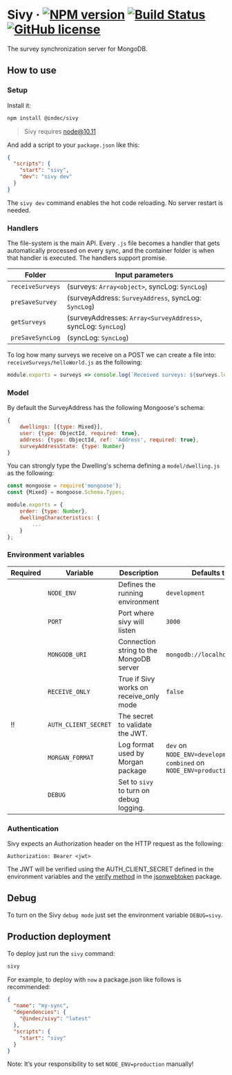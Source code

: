 # Sivy  &middot; [![NPM version](https://img.shields.io/npm/v/@indec/sivy.svg)](https://www.npmjs.com/package/@indec/sivy) [![Build Status](https://travis-ci.org/indec-it/sivy.svg?branch=master)](https://travis-ci.org/indec-it/sivy) [![GitHub license](https://img.shields.io/badge/license-MIT-blue.svg)](https://github.com/indec-it/sivy/blob/master/LICENSE)

The survey synchronization server for MongoDB.

## How to use

### Setup

Install it:

```bash
npm install @indec/sivy
```

> Sivy requires node@10.11

And add a script to your `package.json` like this:

```json
{
  "scripts": {
    "start": "sivy",
    "dev": "sivy dev"
  }
}
```

The `sivy dev` command enables the hot code reloading. No server restart is needed.

### Handlers

The file-system is the main API. Every `.js` file becomes a handler that gets automatically processed on every sync, and the container folder is when that handler is executed. The handlers support promise.

| Folder           | Input parameters                                               |
|------------------|----------------------------------------------------------------|
| `receiveSurveys` | (surveys: `Array<object>`, syncLog: `SyncLog`)                 |
| `preSaveSurvey`  | (surveyAddress: `SurveyAddress`, syncLog: `SyncLog`)           |
| `getSurveys`     | (surveyAddresses: `Array<SurveyAddress>`, syncLog: `SyncLog`)  |
| `preSaveSyncLog` | (syncLog: `SyncLog`)                                           |

To log how many surveys we receive on a POST we can create a file into: `receiveSurveys/helloWorld.js` as the following:

```js
module.exports = surveys => console.log(`Received surveys: ${surveys.length}`);
```

### Model

By default the SurveyAddress has the following Mongoose's schema:

```js
{
    dwellings: [{type: Mixed}],
    user: {type: ObjectId, required: true},
    address: {type: ObjectId, ref: 'Address', required: true},
    surveyAddressState: {type: Number}
}
```

You can strongly type the Dwelling's schema defining a `model/dwelling.js` as the following:

```js
const mongoose = require('mongoose');
const {Mixed} = mongoose.Schema.Types;

module.exports = {
    order: {type: Number},
    dwellingCharacteristics: {
        ...
    }
};

```

### Environment variables

| Required   | Variable             | Description                             | Defaults to                 |
|------------|----------------------|-----------------------------------------|-----------------------------|
|            | `NODE_ENV`           | Defines the running environment         | `development`               |
|            | `PORT`               | Port where sivy will listen             | `3000`                      |
|            | `MONGODB_URI`        | Connection string to the MongoDB server | `mongodb://localhost:27017` |
|            | `RECEIVE_ONLY`       | True if Sivy works on receive_only mode | `false`                     |
| :bangbang: | `AUTH_CLIENT_SECRET` | The secret to validate the JWT.         |                             |
|            | `MORGAN_FORMAT`      | Log format used by Morgan package       | `dev` on `NODE_ENV=development`, `combined` on `NODE_ENV=production` |
|            | `DEBUG`              | Set to `sivy` to turn on debug logging. |                             |

### Authentication

Sivy expects an Authorization header on the HTTP request as the following:

```
Authorization: Bearer <jwt>
```

The JWT will be verified using the AUTH_CLIENT_SECRET defined in the environment variables and the [verify method](https://github.com/auth0/node-jsonwebtoken#jwtverifytoken-secretorpublickey-options-callback) in the [jsonwebtoken](https://www.npmjs.com/package/jsonwebtoken) package.

## Debug

To turn on the Sivy `debug mode` just set the environment variable `DEBUG=sivy`.

## Production deployment

To deploy just run the `sivy` command:

```bash
sivy
```

For example, to deploy with `now` a package.json like follows is recommended:

```json
{
  "name": "my-sync",
  "dependencies": {
    "@indec/sivy": "latest"
  },
  "scripts": {
    "start": "sivy"
  }
}
```

Note: It’s your responsibility to set `NODE_ENV=production` manually!
